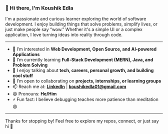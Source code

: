 ### 👋 Hi there, I'm Koushik Edla

I'm a passionate and curious learner exploring the world of software development. I enjoy building things that solve problems, simplify lives, or just make people say “wow.” Whether it's a simple UI or a complex application, I love turning ideas into reality through code.

---

- 👀 I’m interested in **Web Development, Open Source, and AI-powered Applications**
- 🌱 I’m currently learning **Full-Stack Development (MERN), Java, and Problem Solving**
- 💬 I enjoy talking about **tech, careers, personal growth, and building cool stuff**
- 💞️ I’m open to collaborating on **projects, internships, or learning groups**
- 📫 Reach me at: **[LinkedIn](https://www.linkedin.com/in/koushik-edla-46a7b6309/)** | **koushikedla01@gmail.com**
- 😄 Pronouns: **He/Him**
- ⚡ Fun fact: I believe debugging teaches more patience than meditation 😄

---

Thanks for stopping by! Feel free to explore my repos, connect, or just say hi 🙌
